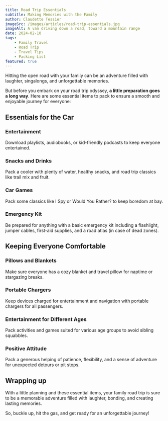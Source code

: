 ```yaml
---
title: Road Trip Essentials
subtitle: Making Memories with the Family
author: Claudette Tessier
imageSrc: /images/articles/road-trip-essentials.jpg
imageAlt: A van driving down a road, toward a mountain range
date: 2024-02-10
tags:
    - Family Travel
    - Road Trip
    - Travel Tips
    - Packing List
featured: true
---
```


Hitting the open road with your family can be an adventure filled with laughter, singalongs, and unforgettable memories.

But before you embark on your road trip odyssey, **a little preparation goes a long way**. Here are some essential items to pack to ensure a smooth and enjoyable journey for everyone:

## Essentials for the Car

### Entertainment

Download playlists, audiobooks, or kid-friendly podcasts to keep everyone entertained.

### Snacks and Drinks

Pack a cooler with plenty of water, healthy snacks, and road trip classics like trail mix and fruit.

### Car Games

Pack some classics like I Spy or Would You Rather? to keep boredom at bay.

### Emergency Kit

Be prepared for anything with a basic emergency kit including a flashlight, jumper cables, first-aid supplies, and a road atlas (in case of dead zones).

## Keeping Everyone Comfortable

### Pillows and Blankets

Make sure everyone has a cozy blanket and travel pillow for naptime or stargazing breaks.

### Portable Chargers

Keep devices charged for entertainment and navigation with portable chargers for all passengers.

### Entertainment for Different Ages

Pack activities and games suited for various age groups to avoid sibling squabbles.

### Positive Attitude

Pack a generous helping of patience, flexibility, and a sense of adventure for unexpected detours or pit stops.

## Wrapping up

With a little planning and these essential items, your family road trip is sure to be a memorable adventure filled with laughter, bonding, and creating lasting memories.

So, buckle up, hit the gas, and get ready for an unforgettable journey!
